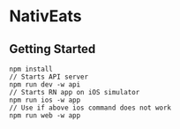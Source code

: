 # NativEats
## Getting Started
```
npm install
// Starts API server
npm run dev -w api
// Starts RN app on iOS simulator
npm run ios -w app
// Use if above ios command does not work
npm run web -w app
